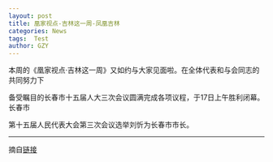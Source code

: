 ```yaml
---
layout: post
title: 凰家视点-吉林这一周-凤凰吉林
categories: News
tags:  Test
author: GZY
---
```


本周的《凰家视点·吉林这一周》又如约与大家见面啦。在全体代表和与会同志的共同努力下

备受瞩目的长春市十五届人大三次会议圆满完成各项议程，于17日上午胜利闭幕。长春市

第十五届人民代表大会第三次会议选举刘忻为长春市市长。

*****

摘自[链接](http://jl.ifeng.com/special/jlzyz20190121/)